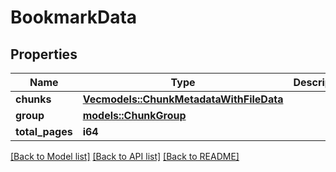 # BookmarkData

## Properties

Name | Type | Description | Notes
------------ | ------------- | ------------- | -------------
**chunks** | [**Vec<models::ChunkMetadataWithFileData>**](ChunkMetadataWithFileData.md) |  | 
**group** | [**models::ChunkGroup**](ChunkGroup.md) |  | 
**total_pages** | **i64** |  | 

[[Back to Model list]](../README.md#documentation-for-models) [[Back to API list]](../README.md#documentation-for-api-endpoints) [[Back to README]](../README.md)



